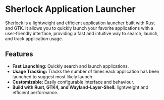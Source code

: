 # Sherlock Application Launcher

Sherlock is a lightweight and efficient application launcher built with Rust and GTK. It allows you to quickly launch your favorite applications with a user-friendly interface, providing a fast and intuitive way to search, launch, and track application usage.

## Features
- **Fast Launching:** Quickly search and launch applications.
- **Usage Tracking:** Tracks the number of times eack application has been launched to suggest most likely launch.
- **Customizable:** Easily configurable interface and behaviour.
- **Build with Rust, GTK4, and Wayland-Layer-Shell:** lightweight and efficient performance.



